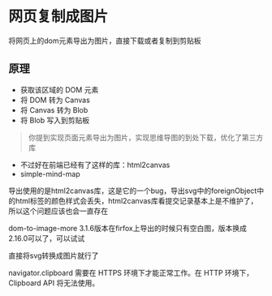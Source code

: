 # 网页复制成图片

将网页上的dom元素导出为图片，直接下载或者复制到剪贴板

## 原理

- 获取该区域的 DOM 元素
- 将 DOM 转为 Canvas
- 将 Canvas 转为 Blob
- 将 Blob 写入到剪贴板

> 你提到实现页面元素导出为图片，实现思维导图的到处下载，优化了第三方库
- 不过好在前端已经有了这样的库：html2canvas
- simple-mind-map

导出使用的是html2canvas库，这是它的一个bug，导出svg中的foreignObject中的html标签的颜色样式会丢失，html2canvas库看提交记录基本上是不维护了，所以这个问题应该也会一直存在

dom-to-image-more 3.1.6版本在firfox上导出的时候只有空白图，版本换成2.16.0可以了，可以试试

直接将svg转换成图片就行了

navigator.clipboard 需要在 HTTPS 环境下才能正常工作。在 HTTP 环境下，Clipboard API 将无法使用。